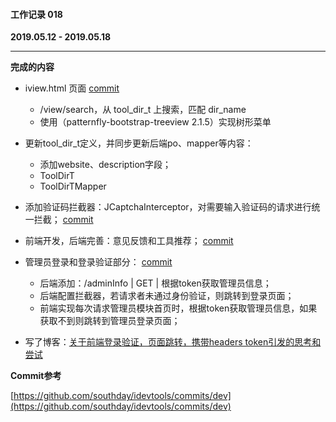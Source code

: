#### 工作记录 018
**2019.05.12 - 2019.05.18**

---

**完成的内容**

- iview.html 页面 [commit](https://github.com/southday/idevtools/commit/a9ed264a0bf95f4f3ac2e1a0bb7ab7b94d87bf6b)
    + /view/search，从 tool_dir_t 上搜索，匹配 dir_name
    + 使用（patternfly-bootstrap-treeview 2.1.5）实现树形菜单
- 更新tool_dir_t定义，并同步更新后端po、mapper等内容：
    + 添加website、description字段；
    + ToolDirT
    + ToolDirTMapper

- 添加验证码拦截器：JCaptchaInterceptor，对需要输入验证码的请求进行统一拦截； [commit](https://github.com/southday/idevtools/commit/e762551af3e1d60689808b4a318c0ace51a1e9c7)

- 前端开发，后端完善：意见反馈和工具推荐； [commit](https://github.com/southday/idevtools/commit/41dd90872fbc98f5299c96dd046ec3f702434c0f)

- 管理员登录和登录验证部分： [commit](https://github.com/southday/idevtools/commit/7b6c80674bbd1efe44133f6d754e2559c6c5ee7d)
    + 后端添加：/adminInfo | GET | 根据token获取管理员信息；
    + 后端配置拦截器，若请求者未通过身份验证，则跳转到登录页面；
    + 前端实现每次请求管理员模块首页时，根据token获取管理员信息，如果获取不到则跳转到管理员登录页面；

- 写了博客：[关于前端登录验证，页面跳转，携带headers token引发的思考和尝试](https://www.cnblogs.com/southday/p/10885235.html)

**Commit参考**

[https://github.com/southday/idevtools/commits/dev](https://github.com/southday/idevtools/commits/dev)